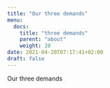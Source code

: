 ```yaml
---
title: "Our three demands"
menu:
  docs:
    title: "three demands"
    parent: "about"
    weight: 20
date: 2021-04-20T07:17:41+02:00
draft: false
---
```


Our three demands
